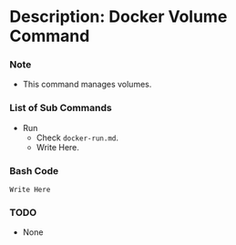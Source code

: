 # Description: Docker Volume Command

### Note
* This command manages volumes.

### List of Sub Commands
* Run
    - Check `docker-run.md`.
    - Write Here.

### Bash Code
```
Write Here
```

### TODO
* None
